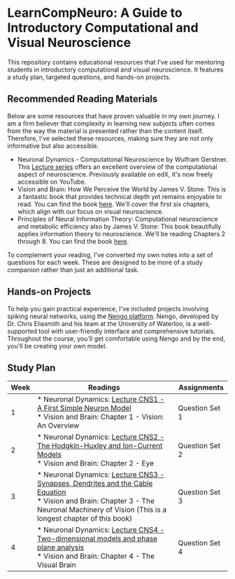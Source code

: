 # LearnCompNeuro: A Guide to Introductory Computational and Visual Neuroscience

This repository contains educational resources that I've used for mentoring students in introductory computational and visual neuroscience. It features a study plan, targeted questions, and hands-on projects.

## Recommended Reading Materials
Below are some resources that have proven valuable in my own journey. I am a firm believer that complexity in learning new subjects often comes from the way the material is presented rather than the content itself. Therefore, I've selected these resources, making sure they are not only informative but also accessible.

* Neuronal Dynamics - Computational Neuroscience by Wulfram Gerstner. This [Lecture series](https://lcnwww.epfl.ch/gerstner/NeuronalDynamics-MOOCall.html) offers an excellent overview of the computational aspect of neuroscience. Previously available on edX, it's now freely accessible on YouTube.
* Vision and Brain: How We Perceive the World by James V. Stone. This is a fantastic book that provides technical depth yet remains enjoyable to read. You can find the book [here](https://jamesstone.sites.sheffield.ac.uk/books/vision-and-brain). We'll cover the first six chapters, which align with our focus on visual neuroscience.
* Principles of Neural Information Theory: Computational neuroscience and metabolic efficiency also by James V. Stone: This book beautifully applies information theory to neuroscience. We'll be reading Chapters 2 through 8. You can find the book [here](https://jamesstone.sites.sheffield.ac.uk/books/principles-of-neural-information-theory).

To complement your reading, I've converted my own notes into a set of questions for each week. These are designed to be more of a study companion rather than just an additional task.

## Hands-on Projects

To help you gain practical experience, I've included projects involving spiking neural networks, using the [Nengo platform](https://www.nengo.ai). Nengo, developed by Dr. Chris Eliasmith and his team at the University of Waterloo, is a well-supported tool with user-friendly interface and comprehensive tutorials. Throughout the course, you'll get comfortable using Nengo and by the end, you'll be creating your own model.

## Study Plan

| Week | Readings                | Assignments      |
|------|-------------------------|-----------------|
| 1    | * Neuronal Dynamics: [Lecture CNS1 - A First Simple Neuron Model](https://youtube.com/playlist?list=PL7SYVykTNxXZqEhgCWcfu0PUqz9bHe6yq)<br>* Vision and Brain: Chapter 1 - Vision: An Overview | Question Set 1  |
| 2    | * Neuronal Dynamics: [Lecture CNS2 - The Hodgkin-Huxley and Ion-Current Models](https://youtube.com/playlist?list=PL7SYVykTNxXa0ghh9zj2-Anneld4BoTlC)<br>* Vision and Brain: Chapter 2 - Eye  | Question Set 2    |
| 3    | * Neuronal Dynamics: [Lecture CNS3 - Synapses, Dendrites and the Cable Equation](https://youtube.com/playlist?list=PL7SYVykTNxXZj9s6rH3NXTKDhoPGsH_gR)<br>* Vision and Brain: Chapter 3 - The Neuronal Machinery of Vision (This is a longest chapter of this book) | Question Set 3   |
| 4    | * Neuronal Dynamics: [Lecture CNS4 - Two-dimensional models and phase plane analysis](https://youtube.com/playlist?list=PL7SYVykTNxXbNsMERoNCgE50KW9YumSyi)<br> * Vision and Brain: Chapter 4 - The Visual Brain | Question Set 4    |

